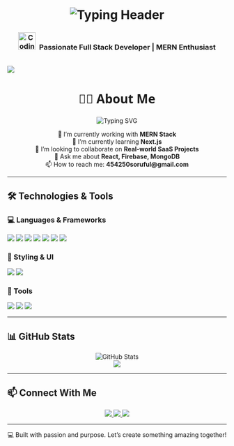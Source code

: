 <!-- 🚀 Animated Typing Header -->
<h1 align="center">
  <img src="https://readme-typing-svg.demolab.com?font=Fira+Code&size=28&pause=1000&color=00C2CB&center=true&vCenter=true&width=700&lines=Hi+%F0%9F%91%8B%2C+I'm+Md+Soriful+Islam;Full+Stack+Web+Developer+%7C+React+%2B+Node+%2B+MongoDB;Building+Scalable+and+Efficient+Web+Applications;Passionate+about+Clean+Code+and+Continuous+Learning" alt="Typing Header" />
</h1>


<!-- 💻 Developer Role Line -->
<h3 align="center">
  <img src="https://media.giphy.com/media/qgQUggAC3Pfv687qPC/giphy.gif" width="40" alt="Coding" />
  &nbsp;<strong>Passionate Full Stack Developer | MERN Enthusiast</strong>
</h3>

<br/>


<!-- img -->
<div>
<img src="https://i.imgur.com/oE7D6mN.jpeg" 
</div>
<!-- About Me -->
<h2 align="center" style="font-family: 'Segoe UI', Tahoma, Geneva, Verdana, sans-serif; font-size: 28px;">👨‍💻 About Me</h2>

<p align="center">
  <img src="https://readme-typing-svg.demolab.com?font=Fira+Code&size=22&pause=1000&center=true&vCenter=true&width=435&lines=Junior+MERN+Stack+Developer;Web+Lover+%26+Tech+Explorer;Passionate+about+Clean+Code+%26+UI/UX" alt="Typing SVG" />
</p>
<p align="center">
  🔭 I’m currently working with <strong>MERN Stack</strong> <br/>
  🌱 I’m currently learning <strong>Next.js </strong> <br/>
  👯 I’m looking to collaborate on <strong>Real-world SaaS Projects</strong> <br/>
  💬 Ask me about <strong>React, Firebase, MongoDB</strong> <br/>
  📫 How to reach me: <strong>454250soruful@gmail.com</strong> <br/>
</p>


---

## 🛠️ Technologies & Tools

### 💻 Languages & Frameworks
<p>
  <img src="https://img.shields.io/badge/JavaScript-F7DF1E?logo=javascript&logoColor=black&style=for-the-badge" />
  <img src="https://img.shields.io/badge/React-20232A?logo=react&logoColor=61DAFB&style=for-the-badge" />
  <img src="https://img.shields.io/badge/Next.js-000000?logo=nextdotjs&logoColor=white&style=for-the-badge" />
  <img src="https://img.shields.io/badge/Node.js-339933?logo=nodedotjs&logoColor=white&style=for-the-badge" />
  <img src="https://img.shields.io/badge/Express.js-000000?logo=express&logoColor=white&style=for-the-badge" />
  <img src="https://img.shields.io/badge/MongoDB-47A248?logo=mongodb&logoColor=white&style=for-the-badge" />
  <img src="https://img.shields.io/badge/Firebase-FFCA28?logo=firebase&logoColor=black&style=for-the-badge" />
</p>

### 🎨 Styling & UI
<p>
  <img src="https://img.shields.io/badge/TailwindCSS-06B6D4?logo=tailwindcss&logoColor=white&style=for-the-badge" />
  <img src="https://img.shields.io/badge/Figma-F24E1E?logo=figma&logoColor=white&style=for-the-badge" />
</p>

### 🧰 Tools
<p>
  <img src="https://img.shields.io/badge/VS%20Code-007ACC?logo=visual-studio-code&logoColor=white&style=for-the-badge" />
  <img src="https://img.shields.io/badge/Git-F05032?logo=git&logoColor=white&style=for-the-badge" />
  <img src="https://img.shields.io/badge/Cursor_AI-black?style=for-the-badge&logo=OpenAI&logoColor=white" />
</p>

---

## 📊 GitHub Stats
<p align="center">
  <img src="https://github-readme-stats.vercel.app/api?username=Developer-Soriful&show_icons=true&theme=radical" alt="GitHub Stats" />
  <br/>
  <img src="https://github-readme-stats.vercel.app/api/top-langs/?username=Developer-Soriful&layout=compact&theme=radical" />
</p>

---

## 📫 Connect With Me

<p align="center">
  <a href="https://www.linkedin.com/in/md-soriful-islam-819491259/" target="_blank">
    <img src="https://img.shields.io/badge/LinkedIn-blue?style=for-the-badge&logo=linkedin&logoColor=white" />
  </a>
  <a href="mailto:454250soriful@gmail.com" target="_blank">
    <img src="https://img.shields.io/badge/Email-D14836?style=for-the-badge&logo=gmail&logoColor=white" />
  </a>
  <a href="https://your-portfolio.com" target="_blank">
    <img src="https://img.shields.io/badge/Portfolio-000000?style=for-the-badge&logo=vercel&logoColor=white" />
  </a>
</p>

---

<p align="center">💻 Built with passion and purpose. Let’s create something amazing together!</p>
